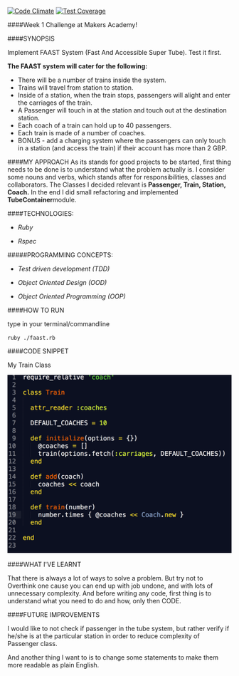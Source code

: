 [![Code Climate](https://codeclimate.com/github/palyrex/FAAST/badges/gpa.svg)](https://codeclimate.com/github/palyrex/FAAST) [![Test Coverage](https://codeclimate.com/github/palyrex/FAAST/badges/coverage.svg)](https://codeclimate.com/github/palyrex/FAAST)

####Week 1 Challenge at Makers Academy!

####SYNOPSIS

Implement FAAST System (Fast And Accessible Super Tube). Test it first.

**The FAAST system will cater for the following:**

  - There will be a number of trains inside the system.
  - Trains will travel from station to station.
  - Inside of a station, when the train stops, passengers will alight and enter the 
    carriages of the train.
  - A Passenger will touch in at the station and touch out at the destination station.
  - Each coach of a train can hold up to 40 passengers.
  - Each train is made of a number of coaches.
  - BONUS - add a charging system where the passengers can only touch in a station (and 
    access the train) if their account has more than 2 GBP.

####MY APPROACH
As its stands for good projects to be started, first thing needs to be done is to understand what the problem actually is. I consider some nouns and verbs, which stands after for responsibilities, classes and collaborators. The Classes I decided relevant is **Passenger, Train, Station, Coach.** In the end I did small refactoring and implemented **TubeContainer**module.

####TECHNOLOGIES:

- *Ruby*

- *Rspec*

#####PROGRAMMING CONCEPTS:

- *Test driven development (TDD)*

- *Object Oriented Design (OOD)*

- *Object Oriented Programming (OOP)*

####HOW TO RUN

type in your terminal/commandline

```
ruby ./faast.rb

```

####CODE SNIPPET

My Train Class

![alt tag](https://github.com/PaweI/FAAST/blob/master/public/train_class.png)

####WHAT I'VE LEARNT

That there is always a lot of ways to solve a problem. But try not to Overthink one cause you can end up with job undone, and with lots of unnecessary complexity. And before writing any code, first thing is to understand what you need to do and how, only then CODE. 

####FUTURE IMPROVEMENTS

I would like to not check if passenger in the tube system, but rather verify if he/she is at the particular station in order to reduce complexity of Passenger class. 

And another thing I want to is to change some statements to make them more readable as plain English.


